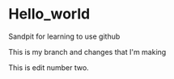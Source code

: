 # Hello_world
Sandpit for learning to use github

This is my branch and changes that I'm making

This is edit number two.
